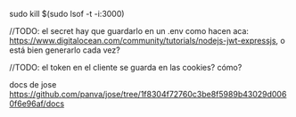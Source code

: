 sudo kill $(sudo lsof -t -i:3000)

//TODO: el secret hay que guardarlo en un .env como hacen aca: <https://www.digitalocean.com/community/tutorials/nodejs-jwt-expressjs>, o está bien generarlo cada vez?

//TODO: el token en el cliente se guarda en las cookies? cómo?

docs de jose <https://github.com/panva/jose/tree/1f8304f72760c3be8f5989b43029d0060f6e96af/docs>
